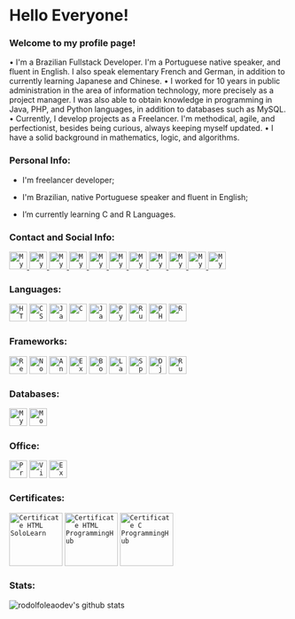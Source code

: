 # Hello Everyone!

### Welcome to my profile page!

• I'm a Brazilian Fullstack Developer. I'm a Portuguese native speaker, and fluent in English. I also speak elementary French and German, in addition to currently learning Japanese and Chinese.
• I worked for 10 years in public administration in the area of information technology, more precisely as a project manager. I was also able to obtain knowledge in programming in Java, PHP, and Python languages, in addition to databases such as MySQL.
• Currently, I develop projects as a Freelancer. I'm methodical, agile, and perfectionist, besides being curious, always keeping myself updated.
• I have a solid background in mathematics, logic, and algorithms.

### Personal Info:

- I'm freelancer developer;

- I'm Brazilian, native Portuguese speaker and fluent in English;

- I’m currently learning C and R Languages.

### Contact and Social Info:

<a href="mailto:rodolfoleao@hyperborea.dev">
  <code><img alt="My e-mail" width="32" src="https://www.hyperborea.dev/icons/email.svg" /></code>
</a>

<a href="https://discord.com">
  <code><img alt="My Discord: Rodolfo Leão#0535" width="32" src="https://www.hyperborea.dev/icons/discord.svg" /></code>
</a>

<a href="https://www.hyperborea.dev">
  <code><img alt="My Webpage" width="32" src="https://www.hyperborea.dev/icons/hyperborea.svg" /></code>
</a>

<a href="https://www.linkedin.com/in/rdleao/">
  <code><img alt="My LinkedIn" width="32" src="https://www.hyperborea.dev/icons/linkedin.svg" /></code>
</a>

<a href="https://twitter.com/rodolfleaodev">
  <code><img alt="My Twitter" width="32" src="https://www.hyperborea.dev/icons/twitter.svg" /></code>
</a>

<a href="https://www.instagram.com/rodolfoleaodev/">
  <code><img alt="My Instagram" width="32" src="https://www.hyperborea.dev/icons/instagram.svg" /></code>
</a>

<a href="https://medium.com/@rdleaodev">
  <code><img alt="My Medium" width="32" src="https://www.hyperborea.dev/icons/medium.svg" /></code>
</a>

<a href="https://stackoverflow.com/users/13063979/rodolfoleao?tab=profile">
  <code><img alt="My Stack Overflow" width="32" src="https://www.hyperborea.dev/icons/stackoverflow.svg" /></code>
</a>

<a href="https://www.codewars.com/users/rodolfoleaodev">
  <code><img alt="My CodeWars" width="32" src="https://www.hyperborea.dev/icons/codewars.svg" /></code>
</a>

<a href="https://www.hackerrank.com/rodolfo_leao">
  <code><img alt="My HackerRank" width="32" src="https://www.hyperborea.dev/icons/hackerrank1.svg" /></code>
</a>

<a href="https://steamcommunity.com/id/rodolfoleao/">
  <code><img alt="My Steam" width="32" src="https://www.hyperborea.dev/icons/steam.svg" /></code>
</a>

### Languages:

<code><img height="32" src="https://www.hyperborea.dev/icons/html5.svg" alt="HTML5"/></code>
<code><img height="32" src="https://www.hyperborea.dev/icons/css3.svg" alt="CSS3"/></code>
<code><img height="32" src="https://www.hyperborea.dev/icons/javascript.svg" alt="JavaScript"/></code>
<code><img height="32" src="https://www.hyperborea.dev/icons/c.svg" alt="C"/></code>
<code><img height="32" src="https://www.hyperborea.dev/icons/java.svg" alt="Java"/></code>
<code><img height="32" src="https://www.hyperborea.dev/icons/python.svg" alt="Pyhon"/></code>
<code><img height="32" src="https://www.hyperborea.dev/icons/ruby.svg" alt="Ruby"/></code>
<code><img height="32" src="https://www.hyperborea.dev/icons/php.svg" alt="PHP"/></code>
<code><img height="32" src="https://www.hyperborea.dev/icons/r.svg" alt="R"/></code>

### Frameworks:

<code><img height="32" src="https://www.hyperborea.dev/icons/react.svg" alt="React"/></code>
<code><img height="32" src="https://www.hyperborea.dev/icons/node.svg" alt="Node"/></code>
<code><img height="32" src="https://www.hyperborea.dev/icons/angular.svg" alt="Angular"/></code>
<code><img height="32" src="https://www.hyperborea.dev/icons/express1.svg" alt="Express"/></code>
<code><img height="32" src="https://www.hyperborea.dev/icons/bootstrap.svg" alt="Bootstrap"/></code>
<code><img height="32" src="https://www.hyperborea.dev/icons/laravel.svg" alt="Laravel"/></code>
<code><img height="32" src="https://www.hyperborea.dev/icons/spring.svg" alt="Spring"/></code>
<code><img height="32" src="https://www.hyperborea.dev/icons/django.svg" alt="Django"/></code>
<code><img height="32" src="https://www.hyperborea.dev/icons/rubyonrails.svg" alt="Ruby On Rails"/></code>

### Databases:

<code><img height="32" src="https://www.hyperborea.dev/icons/mysql1.svg" alt="MySQL"/></code>
<code><img height="32" src="https://www.hyperborea.dev/icons/mongodb.svg" alt="MongoDB"/></code>

### Office:

<code><img height="32" src="https://www.hyperborea.dev/icons/project.png" alt="Project"/></code>
<code><img height="32" src="https://www.hyperborea.dev/icons/visio.png" alt="Visio"/></code>
<code><img height="32" src="https://www.hyperborea.dev/icons/excel.svg" alt="Excel"/></code>

### Certificates:

<code><img height="96" src="https://www.hyperborea.dev/icons/certificate_html_sololearn.png" alt="Certificate HTML SoloLearn"/></code>
<code><img height="96" src="https://www.hyperborea.dev/icons/certificate_html_programminghub.png" alt="Certificate HTML ProgrammingHub"/></code>
<code><img height="96" src="https://www.hyperborea.dev/icons/certificate_c_programminghub.png" alt="Certificate C ProgrammingHub"/></code>

### Stats:

<p align=left">
  <img src="https://github-readme-stats.vercel.app/api?username=rodolfoleaodev&show_icons=true&theme=react" alt="rodolfoleaodev's github stats" />
</p>

